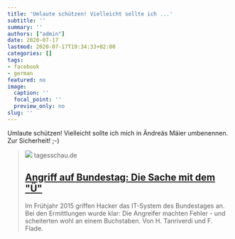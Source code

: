 ```yaml
---
title: 'Umlaute schützen! Vielleicht sollte ich ...'
subtitle: ''
summary: ''
authors: ["admin"]
date: 2020-07-17
lastmod: 2020-07-17T19:34:33+02:00
categories: []
tags:
- facebook
- german
featured: no
image:
  caption: ''
  focal_point: ''
  preview_only: no
slug: ''
---
```

Umlaute schützen! Vielleicht sollte ich mich in Ändreäs Mäier umbenennen. Zur Sicherheit!  ;-)
> [![](https://www.tagesschau.de/hacker-bundestag-115~_v-original.jpg)](https://www.tagesschau.de/investigativ/ndr-wdr/hacker-bundestag-113.html)
> tagesschau.de
> ## [Angriff auf Bundestag: Die Sache mit dem "Ü"](https://www.tagesschau.de/investigativ/ndr-wdr/hacker-bundestag-113.html)
>
>Im Frühjahr 2015 griffen Hacker das IT-System des Bundestages an. Bei den Ermittlungen wurde klar: Die Angreifer machten Fehler - und scheiterten wohl an einem Buchstaben. Von H. Tanriverdi und F. Flade.


